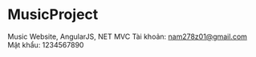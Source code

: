 # MusicProject
Music Website, AngularJS, NET MVC
Tài khoản: nam278z01@gmail.com
Mật khẩu: 1234567890
